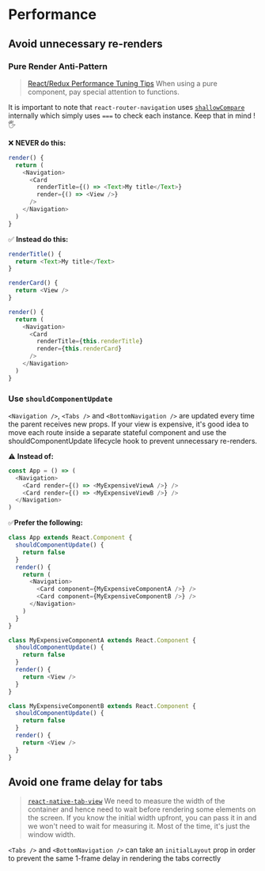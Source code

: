 # Performance

## Avoid unnecessary re-renders

### Pure Render Anti-Pattern

> [React/Redux Performance Tuning Tips](https://medium.com/@arikmaor/react-redux-performance-tuning-tips-cef1a6c50759)
> When using a pure component, pay special attention to functions.

It is important to note that `react-router-navigation` uses [`shallowCompare`](https://github.com/facebook/fbjs/blob/master/packages/fbjs/src/core/shallowEqual.js) internally which simply uses `===` to check each instance. Keep that in mind ! 🖐

❌ **NEVER do this:**

```js
render() {
  return (
    <Navigation>
      <Card
        renderTitle={() => <Text>My title</Text>}
        render={() => <View />}
      />
    </Navigation>
  )
}
```

✅ **Instead do this:**

```js
renderTitle() {
  return <Text>My title</Text>
}

renderCard() {
  return <View />
}

render() {
  return (
    <Navigation>
      <Card
        renderTitle={this.renderTitle}
        render={this.renderCard}
      />
    </Navigation>
  )
}
```

### Use `shouldComponentUpdate`

`<Navigation />`, `<Tabs />` and `<BottomNavigation />` are updated every time the parent receives new props. If your view is expensive, it's good idea to move each route inside a separate stateful component and use the shouldComponentUpdate lifecycle hook to prevent unnecessary re-renders.

⚠️ **Instead of:**

```js
const App = () => (
  <Navigation>
    <Card render={() => <MyExpensiveViewA />} />
    <Card render={() => <MyExpensiveViewB />} />
  </Navigation>
)
```

✅**Prefer the following:**

```js
class App extends React.Component {
  shouldComponentUpdate() {
    return false
  }
  render() {
    return (
      <Navigation>
        <Card component={MyExpensiveComponentA />} />
        <Card component={MyExpensiveComponentB />} />
      </Navigation>
    )
  }
}

class MyExpensiveComponentA extends React.Component {
  shouldComponentUpdate() {
    return false
  }
  render() {
    return <View />
  }
}

class MyExpensiveComponentB extends React.Component {
  shouldComponentUpdate() {
    return false
  }
  render() {
    return <View />
  }
}
```

## Avoid one frame delay for tabs

> [`react-native-tab-view`](https://github.com/react-native-community/react-native-tab-view#user-content-avoid-one-frame-delay)
> We need to measure the width of the container and hence need to wait before rendering some elements on the screen. If you know the initial width upfront, you can pass it in and we won't need to wait for measuring it. Most of the time, it's just the window width.

`<Tabs />` and `<BottomNavigation />` can take an `initialLayout` prop in order to prevent the same 1-frame delay in rendering the tabs correctly
